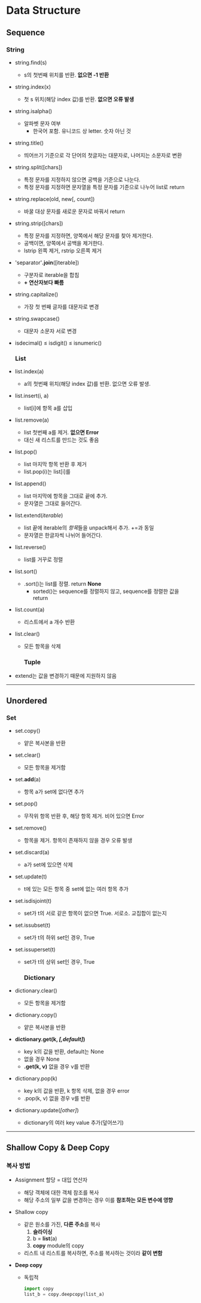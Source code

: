 # Data Structure

## Sequence

### String

- string.find(s)
  
  - s의 첫번째 위치를 반환. **없으면 -1 반환**

- string.index(x)
  
  - 첫 s 위치(해당 index 값)를 반환. **없으면 오류 발생**

- string.isalpha()
  
  - 알파벳 문자 여부
    - 한국어 포함. 유니코드 상 letter. 숫자 아닌 것

- string.title()
  
  - 띄어쓰기 기준으로 각 단어의 첫글자는 대문자로, 나머지는 소문자로 변환

- string.split([chars])
  - 특정 문자를 지정하지 않으면 공백을 기준으로 나눈다.
  - 특정 문자를 지정하면 문자열을 특정 문자를 기준으로 나누어 list로 return

- string.replace(old, new[, count])
  - 바꿀 대상 문자를 새로운 문자로 바꿔서 return

- string.strip([chars])
  
  - 특정 문자를 지정하면, 양쪽에서 해당 문자를 찾아 제거한다.
  - 공백이면, 양쪽에서 공백을 제거한다.
  - lstrip 왼쪽 제거, rstrip 오른쪽 제거

- 'separator'**.join**([iterable])
  
  - 구분자로 iterable을 합침
  - **+ 연산자보다 빠름**

- string.capitalize()
  
  - 가장 첫 번째 글자를 대문자로 변경

- string.swapcase()
  
  - 대문자 소문자 서로 변경

- isdecimal() ≤ isdigit() ≤ isnumeric()
  
  ### List

- list.index(a)
  - a의 첫번째 위치(해당 index 값)를 반환. 없으면 오류 발생.
- list.insert(i, a)
  
  - list[i]에 항목 a를 삽입

- list.remove(a)
  
  - list 첫번째 a를 제거. **없으면 Error**
  - 대신 새 리스트를 만드는 것도 좋음

- list.pop()
  
  - list 마지막 항목 반환 후 제거
  - list.pop(i)는 list[i]를

- list.append()

  - list 마지막에 항목을 그대로 끝에 추가.
  - 문자열은 그대로 들어간다.

- list.extend(*iterable*)
  
  - list 끝에 iterable의 *항목*들을 unpack해서 추가. +=과 동일
  - 문자열은 한글자씩 나뉘어 들어간다.

- list.reverse()
  
  - list를 거꾸로 정렬

- list.sort()
  
  - .sort()는 list를 정렬. return **None**
    - sorted()는 sequence를 정렬하지 않고, sequence를 정렬한 값을 return

- list.count(a)
  
  - 리스트에서 a 개수 반환

- list.clear()
  
  - 모든 항목을 삭제
    
    ### Tuple

- extend는 값을 변경하기 때문에 지원하지 않음

------------------------------------------

## Unordered

### Set

- set.copy()
  
  - 얕은 복사본을 반환

- set.clear()
  - 모든 항목을 제거함

- set.**add**(a)
  
  - 항목 a가 set에 없다면 추가

- set.pop()
  
  - 무작위 항목 반환 후, 해당 항목 제거. 비어 있으면 Error

- set.remove()
  - 항목을 제거. 항목이 존재하지 않을 경우 오류 발생

- set.discard(a)
  
  - a가 set에 있으면 삭제

- set.update(t)
  
  - t에 있는 모든 항목 중 set에 없는 여러 항목 추가

- set.isdisjoint(t)
  
  - set가 t의 서로 같은 항목이 없으면 True. 서로소. 교집합이 없는지

- set.issubset(t)
  
  - set가 t의 하위 set인 경우, True

- set.issuperset(t)
  
  - set가 t의 상위 set인 경우, True
    
    ### Dictionary

- dictionary.clear()
  - 모든 항목을 제거함

- dictionary.copy()
  
  - 얕은 복사본을 반환

- **dictionary.get(k, *[,default]*)**
  
  - key k의 값을 반환, default는 None
  - 없을 경우 None
  - **.get(k, v)** 없을 경우 v를 반환

- dictionary.pop(k)
  
  - key k의 값을 반환, k 항목 삭제, 없을 경우 error
  - .pop(k, v) 없을 경우 v를 반환

- dictionary.update(*[other]*)
  
  - dictionary의 여러 key value 추가(덮어쓰기)

------------------------------------------

## Shallow Copy & Deep Copy

### 복사 방법

- Assignment 할당 = 대입 연산자
  
  - 해당 객체에 대한 객체 참조를 복사
  - 해당 주소의 일부 값을 변경하는 경우 이를 **참조하는 모든 변수에 영향**

- Shallow copy
  
  - 같은 원소를 가진, **다른 주소**를 복사
    1. **슬라이싱**
    2. b = **list**(a)
    3. **copy** module의 copy
  - 리스트 내 리스트를 복사하면, 주소를 복사하는 것이라 **같이 변함**

- **Deep copy**
  
  - 독립적
    
    ```python
    import copy
    list_b = copy.deepcopy(list_a)
    ```
